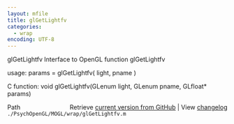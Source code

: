 ```yaml
---
layout: mfile
title: glGetLightfv
categories:
  - wrap
encoding: UTF-8
---
```


glGetLightfv  Interface to OpenGL function glGetLightfv

usage:  params = glGetLightfv( light, pname )

C function:  void glGetLightfv(GLenum light, GLenum pname, GLfloat\* params)


<div class="code_header" style="text-align:right;">
  <span style="float:left;">Path&nbsp;&nbsp;</span> <span class="counter">Retrieve <a href=
  "https://raw.github.com/Psychtoolbox-3/Psychtoolbox-3/beta/./PsychOpenGL/MOGL/wrap/glGetLightfv.m">current version from GitHub</a> | View <a href=
  "https://github.com/Psychtoolbox-3/Psychtoolbox-3/commits/beta/./PsychOpenGL/MOGL/wrap/glGetLightfv.m">changelog</a></span>
</div>
<div class="code">
  <code>./PsychOpenGL/MOGL/wrap/glGetLightfv.m</code>
</div>

